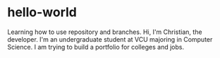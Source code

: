 # hello-world
Learning how to use repository and branches.
Hi, I'm Christian, the developer.
I'm an undergraduate student at VCU majoring in Computer Science.
I am trying to build a portfolio for colleges and jobs.

